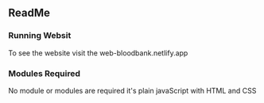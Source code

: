 ## ReadMe
### Running Websit
To see the website visit the web-bloodbank.netlify.app
### Modules Required
No module or modules are required it's plain javaScript with HTML and CSS
